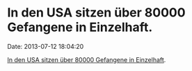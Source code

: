 In den USA sitzen über 80000 Gefangene in Einzelhaft.
=====================================================

Date: 2013-07-12 18:04:20

[In den USA sitzen über 80000 Gefangene in
Einzelhaft](http://www.wired.com/wiredscience/2013/07/solitary-confinement-2/).
